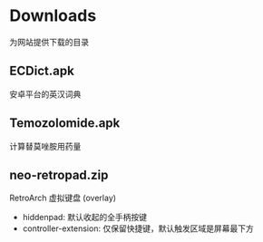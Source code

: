 # Downloads  
为网站提供下载的目录  

## ECDict.apk  
安卓平台的英汉词典

## Temozolomide.apk  
计算替莫唑胺用药量

## neo-retropad.zip  
RetroArch 虚拟键盘 (overlay)  
- hiddenpad: 默认收起的全手柄按键  
- controller-extension: 仅保留快捷键，默认触发区域是屏幕最下方  
